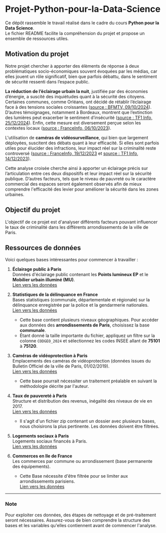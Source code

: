 # Projet-Python-pour-la-Data-Science

Ce dépôt rassemble le travail réalisé dans le cadre du cours **Python pour la Data Science**.  
Le fichier README facilite la compréhension du projet et propose un ensemble de ressources utiles.

## Motivation du projet

Notre projet chercher à apporter des élèments de réponse à deux problématiques socio-économiques souvent évoquées par les médias, car elles jouent un rôle significatif, bien que parfois débattu, dans le sentiment de sécurité ressenti dans l’espace public.

**La réduction de l’éclairage urbain la nuit**, justifiée par des économies d’énergie, a suscité des inquiétudes quant à la sécurité des citoyens. Certaines communes, comme Orléans, ont décidé de rétablir l’éclairage face à des tensions sociales croissantes ([source : BFMTV, 09/10/2024](https://rmc.bfmtv.com/actualites/societe/orleans-remet-la-lumiere-la-nuit-on-rallume-parce-que-l-etat-nous-a-envoye-600-migrants-et-sdf_AV-202410090526.html)). D’autres témoignages, notamment à Bordeaux, montrent que l’extinction des lumières peut exacerber le sentiment d’insécurité ([source : TF1 Info, 25/12/2024](https://www.tf1info.fr/societe/video-jt-tf1-je-ne-me-sens-pas-en-securite-a-bordeaux-ces-habitants-demandent-le-retour-de-l-eclairage-la-nuit-2334216.html)). Enfin, cette mesure est diversement perçue selon les contextes locaux ([source : FranceInfo, 06/10/2023](https://www.francetvinfo.fr/replay-radio/le-choix-franceinfo/economies-d-energie-comment-est-percue-l-extinction-des-lumieres-la-nuit-dans-certaines-communes_5509065.html)).

L'utilisation de **caméras de vidéosurveillance**, qui bien que largement déployées, suscitent des débats quant à leur efficacité. Si elles sont parfois utiles pour élucider des infractions, leur impact réel sur la criminalité reste controversé ([source : FranceInfo, 19/12/2023](https://www.francetvinfo.fr/replay-radio/le-vrai-du-faux/les-cameras-de-videosurveillance-sont-elles-vraiment-utiles-pour-lutter-contre-le-narcotrafic_6838112.html) et [source : TF1 Info, 14/12/2023](https://www.tf1info.fr/justice-faits-divers/enquete-video-tf1-videosurveillance-les-cameras-sont-elles-vraiment-efficaces-contre-la-delinquance-police-municipale-gendarmerie-2266405.html)). 

Cette analyse croisée cherche ainsi à apporter un éclairage précis sur l’articulation entre ces deux dispositifs et leur impact réel sur la sécurité publique. D’autres facteurs, tels que le niveau de pauvreté ou le caractère commercial des espaces seront également observés afin de mieux comprendre l'efficacité des levier pour améliorer la sécurité dans les zones urbaines.


## Objectif du projet

L'objectif de ce projet est d'analyser différents facteurs pouvant influencer le taux de criminalité dans les différents arrondissements de la ville de Paris.

## Ressources de données

Voici quelques bases intéressantes pour commencer à travailler :

1. **Éclairage public à Paris**  
   Données d'éclairage public contenant les **Points lumineux EP** et le **Mobilier urbain illuminé (MU)**.  
   [Lien vers les données](https://www.data.gouv.fr/fr/datasets/eclairage-public/)

2. **Statistiques de la délinquance en France**  
   Bases statistiques (communale, départementale et régionale) sur la délinquance enregistrée par la police et la gendarmerie nationales.  
   [Lien vers les données](https://www.data.gouv.fr/fr/datasets/bases-statistiques-communale-departementale-et-regionale-de-la-delinquance-enregistree-par-la-police-et-la-gendarmerie-nationales/)  

   - Cette base contient plusieurs niveaux géographiques. Pour accéder aux données des **arrondissements de Paris**, choisissez la base **communale**.  
   - Étant donné la taille importante du fichier, appliquez un filtre sur la colonne `CODGEO_2024` et sélectionnez les codes INSEE allant de **75101** à **75120**.  

3. **Caméras de vidéoprotection à Paris**  
   Emplacements des caméras de vidéoprotection (données issues du Bulletin Officiel de la ville de Paris, 01/02/2019).  
   [Lien vers les données](https://www.data.gouv.fr/fr/datasets/emplacements-dimplantation-de-cameras-de-videoprotection-bo-ville-de-paris-du-01-02-2019/)  

   - Cette base pourrait nécessiter un traitement préalable en suivant la méthodologie décrite par l'auteur.

4. **Taux de pauvereté à Paris**  
   Structure et distribution des revenus, inégalité des niveaux de vie en 2017.  
   [Lien vers les données](https://www.insee.fr/fr/statistiques/4291712)  

   - Il s'agit d'un fichier zip contenant un dossier avec plusieurs bases, nous choisirons la plus pertinente. Les données doivent être filtrées.
   
5. **Logements sociaux à Paris**  
   Logements sociaux financés à Paris.  
   [Lien vers les données](https://opendata.paris.fr/explore/dataset/logements-sociaux-finances-a-paris/table/?disjunctive.bs&disjunctive.mode_real&disjunctive.nature_programme&disjunctive.ville&disjunctive.code_postal&sort=-bs&basemap=jawg.dark&location=12,48.8592,2.3341)  
   
6. **Commerces en Ile de France**  
   Les commerces par commune ou arrondissement (base permanente des équipements).
   
   - Cette Base nécessite d'être filtrée pour se limiter aux arrondissements parisiens.   
   [Lien vers les données](https://www.data.gouv.fr/fr/datasets/les-commerces-par-commune-ou-arrondissement-base-permanente-des-equipements-idf/)  

   
---

### Note
Pour exploiter ces données, des étapes de nettoyage et de pré-traitement seront nécessaires. Assurez-vous de bien comprendre la structure des bases et les variables qu'elles contiennent avant de commencer l'analyse.
